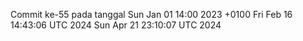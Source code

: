Commit ke-55 pada tanggal Sun Jan 01 14:00 2023 +0100
Fri Feb 16 14:43:06 UTC 2024
Sun Apr 21 23:10:07 UTC 2024
